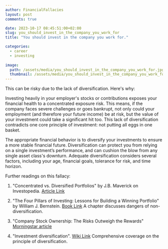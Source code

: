 ```yaml
---
author: FinancialFallacies
layout: post
comments: true

date: 2023-10-17 08:45:51:00+02:00  
slug: you_should_invest_in_the_company_you_work_for
title: "You should invest in the company you work for."

categories:
  - career
  - investing
  
image:
  path: /assets/media/you_should_invest_in_the_company_you_work_for.jpg
  thumbnail: /assets/media/you_should_invest_in_the_company_you_work_for.jpg
---
```


This can be risky due to the lack of diversification. Here's why:

Investing heavily in your employer's stocks or contributions exposes your financial health to a concentrated exposure risk. This means, if the company faces severe challenges or goes bankrupt, not only could your employment (and therefore your future income) be at risk, but the value of your investment could take a significant hit too. This lack of diversification contradicts one core principle of investment: not putting all eggs in one basket.

The appropriate financial behavior is to diversify your investments to ensure a more stable financial future. Diversification can protect you from relying on a single investment’s performance, and can cushion the blow from any single asset class's downturn. Adequate diversification considers several factors, including your age, financial goals, tolerance for risk, and time horizon.

Further readings on this fallacy:

1. "Concentrated vs. Diversified Portfolios" by J.B. Maverick on Investopedia. [Article Link](https://www.investopedia.com/articles/investing/030916/concentrated-vs-diversified-portfolios-comparing-pros-and-cons.asp)

2. "The Four Pillars of Investing: Lessons for Building a Winning Portfolio" by William J. Bernstein. [Book Link](https://www.amazon.com/Four-Pillars-Investing-Building-Portfolio/dp/0071747052/ref=nosim?tag=financialfall-20)
A chapter discusses dangers of non-diversification.

3. "Company Stock Ownership: The Risks Outweigh the Rewards" [Morningstar article](https://www.morningstar.com/financial-advice/company-stock-ownership-risks-outweigh-rewards)

4. "Investment diversification". [Wiki Link](https://en.wikipedia.org/wiki/Domain_Developers_Fund)
Comprehensive coverage on the principle of diversification.
